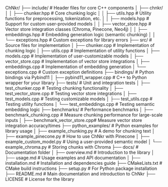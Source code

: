 ChNkr/
├── include/                      # Header files for core C++ components
│   ├── chnkr/
│   │   ├── chunker.hpp           # Core chunking logic
│   │   ├── utils.hpp             # Utility functions for preprocessing, tokenization, etc.
│   │   ├── models.hpp            # Support for custom user-provided models
│   │   ├── vector_store.hpp      # Vector store integration classes (Chroma, Pinecone, Neo4j)
│   │   ├── embeddings.hpp        # Embedding generation logic (semantic chunking)
│   │   └── exceptions.hpp        # Custom exceptions for library errors
├── src/                          # Source files for implementation
│   ├── chunker.cpp               # Implementation of chunking logic
│   ├── utils.cpp                 # Implementation of utility functions
│   ├── models.cpp                # Implementation of user-customizable models
│   ├── vector_store.cpp          # Implementation of vector store integrations
│   ├── embeddings.cpp            # Implementation of embedding generation
│   └── exceptions.cpp            # Custom exception definitions
├── bindings/                     # Python bindings via Pybind11
│   ├── pybind11_wrapper.cpp      # C++ to Python wrapper for your library
├── tests/                        # Unit and integration tests
│   ├── test_chunker.cpp          # Testing chunking functionality
│   ├── test_vector_store.cpp     # Testing vector store integrations
│   ├── test_models.cpp           # Testing customizable models
│   ├── test_utils.cpp            # Testing utility functions
│   └── test_embeddings.cpp       # Testing semantic embedding logic
├── benchmarks/                   # Performance benchmarks
│   ├── benchmark_chunking.cpp    # Measure chunking performance for large-scale inputs
│   ├── benchmark_vector_store.cpp# Measure vector store integration accuracy/times
├── python_examples/              # Python examples for library usage
│   ├── example_chunking.py       # A demo for chunking text
│   ├── example_pinecone.py       # How to use ChNkr with Pinecone
│   ├── example_custom_model.py   # Using a user-provided semantic model
│   └── example_chroma.py         # Storing chunks with Chroma
├── docs/                         # Documentation folder
│   ├── overview.md               # Introduction to the library
│   ├── usage.md                  # Usage examples and API documentation
│   ├── installation.md           # Installation and dependencies guide
├── CMakeLists.txt                # CMake build instructions
├── setup.py                      # For Python package installation
├── README.md                     # Main documentation and introduction to ChNkr
├── LICENSE                       # License for the library